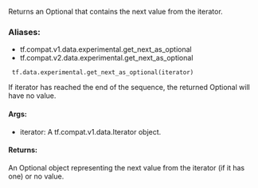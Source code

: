 Returns an Optional that contains the next value from the iterator.
### Aliases:
- tf.compat.v1.data.experimental.get_next_as_optional
- tf.compat.v2.data.experimental.get_next_as_optional

```
 tf.data.experimental.get_next_as_optional(iterator)
```
If iterator has reached the end of the sequence, the returned Optional will have no value.
#### Args:
- iterator: A tf.compat.v1.data.Iterator object.
#### Returns:
An Optional object representing the next value from the iterator (if it has one) or no value.
